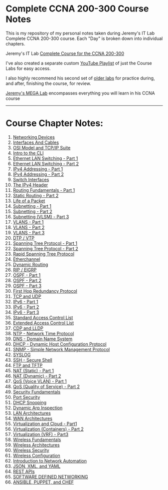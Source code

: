# Complete CCNA 200-300 Course Notes

This is my repository of my personal notes taken during Jeremy's IT Lab Complete CCNA 200-300 course.
Each "Day" is broken down into individual chapters.

Jeremy's IT Lab [Complete Course for the CCNA 200-300](https://www.youtube.com/watch?v=H8W9oMNSuwo&list=PLxbwE86jKRgMpuZuLBivzlM8s2Dk5lXBQ) 

I've also created a separate custom [YouTube Playlist](https://www.youtube.com/watch?v=a1Im6GYaSno&list=PLeKkafR2n05H0FZNgcz2z56pMPooaskFr) of just the Course Labs for easy access.

I also highly recommend his second set of [older labs](https://www.youtube.com/watch?v=XgcGcrLKu1A&list=PLxbwE86jKRgMQ4HTuaJ7yQgA2BoNwY9ct) for practice during, and after, finishing the course, for review.

[Jeremy's MEGA Lab](https://www.youtube.com/watch?v=2p7-MluKAgE&list=PLeKkafR2n05G-C6sd19ZMKq7et__aDR1S) encompasses everything you will learn in his CCNA course

---

# Course Chapter Notes:

1. [Networking Devices](https://github.com/psaumur/CCNA/blob/main/Course_Notes/Network_Devices.md)
2. [Interfaces And Cables](https://github.com/psaumur/CCNA/blob/main/Course_Notes/Interfaces_and_Cables.md) 
3. [OSI Model and TCP/IP Suite](https://github.com/psaumur/CCNA/blob/main/Course_Notes/OSI_Model_TCPSuite.md)
4. [Intro to the CLI](https://github.com/psaumur/CCNA/blob/main/Course_Notes/intro_to_cli.md)
5. [Ethernet LAN Switching - Part 1](https://github.com/psaumur/CCNA/blob/main/Course_Notes/Ethernet_LAN_Switching_Part1.md)
6. [Ethernet LAN Switching - Part 2](https://github.com/psaumur/CCNA/blob/main/Course_Notes/Ethernet_LAN_Switching_Part2.md)
7. [IPv4 Addressing - Part 1](https://github.com/psaumur/CCNA/blob/main/Course_Notes/IPv4_Addressing_Part1.md)
8. [IPv4 Addressing - Part 2](https://github.com/psaumur/CCNA/blob/main/Course_Notes/IPv4_Addressing_Part2.md)
9. [Switch Interfaces](https://github.com/psaumur/CCNA/blob/main/Course_Notes/Switch_Interfaces.md)
10. [The IPv4 Header](https://github.com/psaumur/CCNA/blob/main/Course_Notes/The_IPv4_Header.md)
11. [Routing Fundamentals - Part 1](https://github.com/psaumur/CCNA/blob/main/Course_Notes/Routing_Fundamentals_Part1.md)
12. [Static Routing - Part 2](https://github.com/psaumur/CCNA/blob/main/Course_Notes/Static_Routing_Part2.md)
13. [Life of a Packet](https://github.com/psaumur/CCNA/blob/main/Course_Notes/Life_of_a_Packet.md)
14. [Subnetting - Part 1](https://github.com/psaumur/CCNA/blob/main/Course_Notes/Subnetting_Part1.md)
15. [Subnetting - Part 2](https://github.com/psaumur/CCNA/blob/main/Course_Notes/Subnetting_Part2.md)
16. [Subnetting (VLSM) - Part 3](https://github.com/psaumur/CCNA/blob/main/Course_Notes/Subnetting_VLSM_Part3.md)
17. [VLANS - Part 1](https://github.com/psaumur/CCNA/blob/main/Course_Notes/VLAN_Part1.md)
18. [VLANS - Part 2](https://github.com/psaumur/CCNA/blob/main/Course_Notes/VLAN_Part2.md)
19. [VLANS - Part 3](https://github.com/psaumur/CCNA/blob/main/Course_Notes/VLAN_Part3.md)
20. [DTP / VTP](https://github.com/psaumur/CCNA/blob/main/Course_Notes/DTP_VTP.md)
21. [Spanning Tree Protocol - Part 1](https://github.com/psaumur/CCNA/blob/main/Course_Notes/Spanning_Tree_Protocol_Part1.md)
22. [Spanning Tree Protocol - Part 2](https://github.com/psaumur/CCNA/blob/main/Course_Notes/Spanning_Tree_Protocol_Part2.md)
23. [Rapid Spanning Tree Protocol](https://github.com/psaumur/CCNA/blob/main/Course_Notes/Rapid_Spanning_Tree_Protocol.md)
24. [Etherchannel](https://github.com/psaumur/CCNA/blob/main/Course_Notes/Etherchannel.md)
25. [Dynamic Routing](https://github.com/psaumur/CCNA/blob/main/Course_Notes/DynamicRouting.md)
26. [RIP / EIGRP](https://github.com/psaumur/CCNA/blob/main/Course_Notes/RIP_and_EIGRP.md)
27. [OSPF - Part 1](https://github.com/psaumur/CCNA/blob/main/Course_Notes/OSPF_Part1.md)
28. [OSPF - Part 2](https://github.com/psaumur/CCNA/blob/main/Course_Notes/OSPF_Part2.md)
29. [OSPF - Part 3](https://github.com/psaumur/CCNA/blob/main/Course_Notes/OSPF_Part3.md)
30. [First Hop Redundancy Protocol](https://github.com/psaumur/CCNA/blob/main/Course_Notes/First_Hop_Redundancy_Protocols.md)
31. [TCP and UDP](https://github.com/psaumur/CCNA/blob/main/Course_Notes/TCP_and_UDP.md)
32. [IPv6 - Part 1](https://github.com/psaumur/CCNA/blob/main/Course_Notes/IPv6_Part1.md)
33. [IPv6 - Part 2](https://github.com/psaumur/CCNA/blob/main/Course_Notes/IPv6_Part2.md)
34. [IPv6 - Part 3](https://github.com/psaumur/CCNA/blob/main/Course_Notes/IPv6_Part3.md)
35. [Standard Access Control List](https://github.com/psaumur/CCNA/blob/main/Course_Notes/Standard_Access_Control_Lists.md)
36. [Extended Access Control List](https://github.com/psaumur/CCNA/blob/main/Course_Notes/Extended_Access_Control_Lists.mdv)
37. [CDP and LLDP](https://github.com/psaumur/CCNA/blob/main/Course_Notes/CDP_and_LLDP.md)
38. [NTP - Network Time Protocol](https://github.com/psaumur/CCNA/blob/main/Course_Notes/NTP.md)
39. [DNS - Domain Name System](https://github.com/psaumur/CCNA/blob/main/Course_Notes/DNS.md)
40. [DHCP - Dynamic Host Configuration Protocol](https://github.com/psaumur/CCNA/blob/main/Course_Notes/DHCP.md)
41. [SNMP - Simple Network Management Protocol](https://github.com/psaumur/CCNA/blob/main/Course_Notes/SNMP.md)
42. [SYSLOG](https://github.com/psaumur/CCNA/blob/main/Course_Notes/SYSLOG.md)
43. [SSH - Secure Shell](https://github.com/psaumur/CCNA/blob/main/Course_Notes/SSH.md)
44. [FTP and TFTP](https://github.com/psaumur/CCNA/blob/main/Course_Notes/FTP_and_TFTP.md)
45. [NAT (Static) - Part 1](https://github.com/psaumur/CCNA/blob/main/Course_Notes/NAT_Static_Part1.md)
46. [NAT (Dynamic) - Part 2](https://github.com/psaumur/CCNA/blob/main/Course_Notes/NAT_Dynamic_Part2.md)
47. [QoS (Voice VLAN) - Part 1](https://github.com/psaumur/CCNA/blob/main/Course_Notes/QoS_VoiceLan.md)
48. [QoS (Quality of Service) - Part 2](https://github.com/psaumur/CCNA/blob/main/Course_Notes/QoS_Quality_of_Service.md)
49. [Security Fundamentals](https://github.com/psaumur/CCNA/blob/main/Course_Notes/Security_Fundamentals.md)
50. [Port Security](https://github.com/psaumur/CCNA/blob/main/Course_Notes/Port_Security.md)
51. [DHCP Snooping](https://github.com/psaumur/CCNA/blob/main/Course_Notes/DHCP_Snooping.md)
52. [Dynamic Arp Inspection](https://github.com/psaumur/CCNA/blob/main/Course_Notes/Dynamic_Arp_Inspection.md)
53. [LAN Architectures](https://github.com/psaumur/CCNA/blob/main/Course_Notes/LAN_Architectures.md)
54. [WAN Architectures](https://github.com/psaumur/CCNA/blob/main/Course_Notes/WAN_Architectures.md)
55. [Virtualization and Cloud - Part1](https://github.com/psaumur/CCNA/blob/main/Course_Notes/Virtualizations_and_Cloud_Part1.md)
56. [Virtualization (Containers) - Part 2](https://github.com/psaumur/CCNA/blob/main/Course_Notes/Virtualization_Containers.md)
57. [Virtualization (VRF) - Part3](https://github.com/psaumur/CCNA/blob/main/Course_Notes/Virtualization_VRF_Part3.md)
58. [Wireless Fundamentals](https://github.com/psaumur/CCNA/blob/main/Course_Notes/Wireless_Fundamentals.md)
59. [Wireless Architectures](https://github.com/psaumur/CCNA/blob/main/Course_Notes/Wireless_Architecutres.md)
60. [Wireless Security](https://github.com/psaumur/CCNA/blob/main/Course_Notes/Wireless_Security.md)
61. [Wireless Configuration]()
62. [Introduction to Network Automation]()
63. [JSON, XML, and YAML]()
64. [REST APIs]()
65. [SOFTWARE DEFINED NETWORKING]()
66. [ANSIBLE, PUPPET, and CHEF]()


